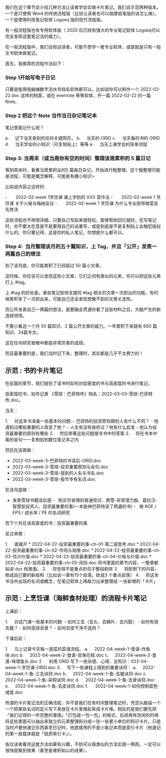 

我们在这个章节会介绍几种方法让读者学会实做卡片笔记。我们会示范两种版本。一个是只使用 Word 的传统流程版（比较让读者也可以揣摩纸笔版的该怎么做）。一个是使用科技笔记软体 Logseq 版的现代流程版。

有一般流程版也有专用软体版（ 2020 后已经有强大的专业笔记软体 Logseq可以完全发挥这套笔记法的威力）。

在一般流程版中，我们会假设读者，可能不想学一套专业软体，或是就是只有一般文书软体做笔记。

首先，我推荐的流程作法如下：

### Step 1开始写电子日记

只要是能用电脑编数字流水号档名软体都可以。比如说你可以制作一个 2022-02-22.doc 这样的档案，或在 evernote 等等软体，开一篇 2022-02-22 的一篇 Note。

### Step 2 把这个 Note 当作当日杂记笔记本

笔记里面记什么呢？

a.     记下当天查到的任何关键网页，
b.     当天的 ORID
c.     当天看的书的 ORID
d.     当天学会的小知识（可复制贴上）等等
e.     当天上课学会的简单流程


### Step 3: 当周末（或当周你有空的时间）整理该周累积的 5 篇日记

等到周末时，看著当周累积出的5 篇每日杂记。开始进行粗整理。这个粗整理可能是流程，可能是概念解释，可能是有趣小知识>

比如说内容之这样的:

-       2022-02-week 1烹饪课 课上学到的 XXX 菜作法
-       2022-02-week 1 烹饪课 关于火候与梅纳反应
-       2022-02-week 1 烹饪课 为什么专业厨师做菜会先熬汤

这些流程也不用很详细，只要自己写起来很轻松，能够帮助回忆就好。在写笔记时，也不要太在意是不是要用自己的话重写，或是到底是不是复制贴上会触犯版权什么的。你只要记得，这是你的私人笔记，你想放什么都可以。

### Step 4:  当月整理该月的五十篇知识，上 Tag，并且「公开」发表一两篇自己的想法

到了该月底，你可能累积了已经超过 50 篇小文章。

这时候，你应该可以发现这些小文章，它们之间有类似的元素，你可以把这些元素打上 #tag。

上 #tag 的好处是，某些笔记软体支援将 #tag 相关的文章一次抓出的功能。有时候累积多了一次抓出来，可能自己还会发现想像不到的文章关连性。

而公开发表自己一两篇的想法，是要融会贯通你看了这些材料之后，大脑产生的新连结领悟。

不要小看这一个月 50 篇知识、2 篇公开文章的威力。一年累积下来就有 600 篇知识、24篇专文。

这在任何研究者眼中都是非常厉害的成绩。

而且最重要的是，我们当时记下来，整理时，其实都是几乎不太费力的！


## 示范 : 书的卡片笔记 

在前面的章节，我们提到了读书时如何对低密度的书与高密度的书进行笔记。

低密度的书，如传记类 《雪球：巴菲特传》档名：2022-03-03-雪球-巴菲特传.doc。

当天：

1.     对这本书准备一些基本的问题:
	- 巴菲特的投资原则跟别人有什么不同？
	- 他遇到过哪些重要的人改变了他？
	- 人生有没有挫折过？他有什么启发
	- 他认为投资最重要的原则有哪些
2.     然后带著这些问题搜寻书中的答案
3.     将在书本中看的金句一一复制贴到数位笔记本之内

然后在该周做：

* 2022-03-week-3-巴菲特的书读后-ORID.doc
* 2022-03-week-3-雪球-投资重要原则与金句.doc
* 2022-03-week-3-雪球-提到的人名与书名.doc
* 2022-03-week-3-雪球-股市专有名词.doc

在该月底做：

* 发表雪球书籍读后感
-   购买穷查理的普通常识、费雪-非常潜力股、葛拉汉-智慧型投资人、投资最重要的事(一本股神巴菲特读了两遍的书)
-   做 ROE / EPS / 成长率 / PE 的名词研究


而下个月在读高密度的书：投资最重要的事

反过来做：

1.     直接开 
	* 2022-04-22-投资最重要的事-ch-01-第二层思考.doc
	* 2022-04-22-投资最重要的事-ch-02-市场与局限.doc
	* 2022-04-22-投资最重要的事-ch-03-估计价值.doc
	* 2022-04-22-投资最重要的事-ch-04-价格与价值.doc
	* 2022-04-22-投资最重要的事-ch-05-风险.doc
 将书里面的章节内容，一整章都贴进 doc 档里面。
2.     将觉得不是重点的句子整段砍除
3.     将砍剩下的内容，修成自己要的新结构（比如说一章有15个段落。砍成3 个重点段落）
4.     将这本书当中出现的名词或概念，在笔记软体上再敌力出来整理成 一张新增的「卡片」


## 示范 : 上烹饪课（海鲜食材处理）的流程卡片笔记 

上课前：

1.     对这门课一些基本的问题:
	- 如何三去（去头、去鳞片、去内脏）
	- 如何有效去腥？
	- 如何高效去骨？
	- 如何去皮干净不连肉？

下课后前：

1.     马上记录今天每一道菜的菜谱流程。
	a.     2022-04-week-1-食谱-炸鱼块.doc
	b.     2022-04-week-2-食谱-宫保花枝.doc
	c.     2022-04-week-2-食谱-味增鱼头.doc
2.     利用 ORID 写下一些杂感、心得、豆知识：022-04-week-1-烹饪课-ORID.doc
3.     写下一些课程上得到的重要诀窍：
	a.     2022-04-week-1-鱼-三去诀窍.doc
	b.     2022-04-week-1-鱼-去腥诀窍.doc
	c.     2022-04-week-1-鱼-采购诀窍.doc
	d.     2022-04-week-1-鱼-去骨诀窍.doc
	e.     2022-04-week-1-鱼-去皮诀窍.doc
	f.      2022-04-week-1-如何控制菜色咸度.doc

所谓的卡片笔记法的正确流程，并不是我们在有时间整理笔记时，凭空从脑袋一个一个把某些名词的定义写下来放在卡片里堆起来成卡片堆。相反的是我们要先把「我们记得的一件完整的事情」「打包成一包一包」的格式，后续再有空闲的时再将这些里面可以抽出来独立的元素整理拆分成一张一张更小单位的知识卡片。只是当时卢曼快速记东西甚至日记时，他直接用的不是小笔记本而是索引卡片（他速记的第一层载体就是「纸质索引卡」）。

各位读者看完这套方法如果有兴趣，不妨可以用类似的方法实践一两周。一定可以很快就看到效果（甚至是堆积如山的成果）。